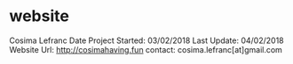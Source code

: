# website
Cosima Lefranc
Date Project Started: 03/02/2018
Last Update: 04/02/2018
Website Url: http://cosimahaving.fun
contact: cosima.lefranc[at]gmail.com
